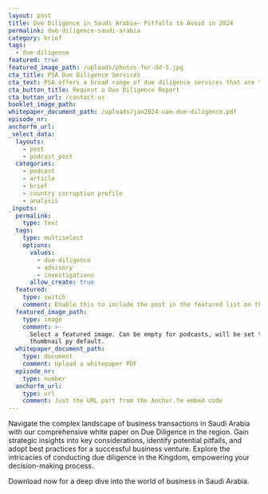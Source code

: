 ```yaml
---
layout: post
title: Due Diligence in Saudi Arabia— Pitfalls to Avoid in 2024
permalink: due-diligence-saudi-arabia
category: brief
tags:
  - due-diligence
featured: true
featured_image_path: /uploads/photos-for-dd-5.jpg
cta_title: PSA Due Diligence Services
cta_text: PSA offers a broad range of due diligence services that are tailored
cta_button_title: Request a Due Diligence Report
cta_button_url: /contact-us
booklet_image_path:
whitepaper_document_path: /uploads/jan2024-uae-due-diligence.pdf
episode_nr:
anchorfm_url:
_select_data:
  layouts:
    - post
    - podcast_post
  categories:
    - podcast
    - article
    - brief
    - country corruption profile
    - analysis
_inputs:
  permalink:
    type: text
  tags:
    type: multiselect
    options:
      values:
        - due-diligence
        - advisory
        - investigations
      allow_create: true
  featured:
    type: switch
    comment: Enable this to include the post in the featured list on the homepage.
  featured_image_path:
    type: image
    comment: >-
      Select a featured image. Can be empty for podcasts, will be set to podcast
      thumbnail py default.
  whitepaper_document_path:
    type: document
    comment: Upload a whitepaper PDF
  episode_nr:
    type: number
  anchorfm_url:
    type: url
    comment: Just the URL part from the Anchor.fm embed code
---
```

Navigate the complex landscape of business transactions in Saudi Arabia with our comprehensive white paper on Due Diligence in the region. Gain strategic insights into key considerations, identify potential pitfalls, and adopt best practices for a successful business venture. Explore the intricacies of conducting due diligence in the Kingdom, empowering your decision-making process.

Download now for a deep dive into the world of business in Saudi Arabia.